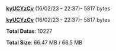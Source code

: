 [**kyUCYzCv**](/data/kyUCYzCv.txt) (16/02/23 - 22:37)- 5817 bytes

[**kyUCYzCv**](/data/kyUCYzCv.txt) (16/02/23 - 22:37)- 5817 bytes

**Total Datas**: 10227

**Total Size**: 66.47 MB / 66.5 MB